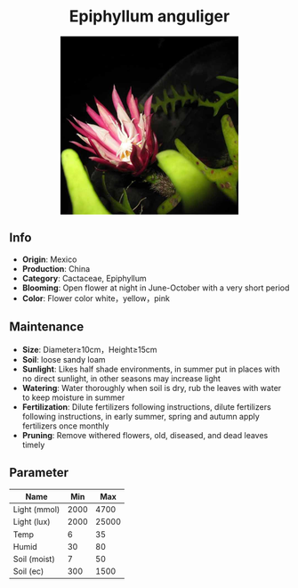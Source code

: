 <h1 align='center'>Epiphyllum anguliger</h1>
<p align="center">
    <img 
        align='center'
        width='320'
        src="../images/epiphyllum anguliger.png" 
        alt='Epiphyllum anguliger' />
</p>

## Info

 - **Origin**: Mexico
 - **Production**: China
 - **Category**: Cactaceae, Epiphyllum
 - **Blooming**: Open flower at night in June-October with a very short period
 - **Color**: Flower color white，yellow，pink

## Maintenance

 - **Size**: Diameter≥10cm，Height≥15cm
 - **Soil**: loose sandy loam
 - **Sunlight**: Likes half shade environments, in summer put in places with no direct sunlight, in other seasons may increase light
 - **Watering**: Water thoroughly when soil is dry, rub the leaves with water to keep moisture in summer
 - **Fertilization**: Dilute fertilizers following instructions, dilute fertilizers following instructions,  in early summer, spring and autumn apply fertilizers once monthly
 - **Pruning**: Remove withered flowers, old, diseased, and dead leaves timely

## Parameter

| Name         | Min  | Max   |
|--------------|------|-------|
| Light (mmol) | 2000 | 4700  |
| Light (lux)  | 2000 | 25000 |
| Temp         | 6    | 35    |
| Humid        | 30   | 80    |
| Soil (moist) | 7   | 50    |
| Soil (ec)    | 300  | 1500  |